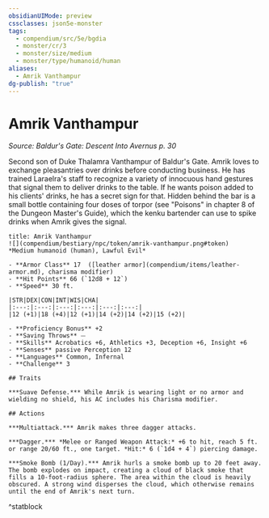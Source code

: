 ```yaml
---
obsidianUIMode: preview
cssclasses: json5e-monster
tags:
  - compendium/src/5e/bgdia
  - monster/cr/3
  - monster/size/medium
  - monster/type/humanoid/human
aliases:
  - Amrik Vanthampur
dg-publish: "true"
---
```

# Amrik Vanthampur
*Source: Baldur's Gate: Descent Into Avernus p. 30*  

Second son of Duke Thalamra Vanthampur of Baldur's Gate. Amrik loves to exchange pleasantries over drinks before conducting business. He has trained Laraelra's staff to recognize a variety of innocuous hand gestures that signal them to deliver drinks to the table. If he wants poison added to his clients' drinks, he has a secret sign for that. Hidden behind the bar is a small bottle containing four doses of torpor (see "Poisons" in chapter 8 of the Dungeon Master's Guide), which the kenku bartender can use to spike drinks when Amrik gives the signal.

```ad-statblock
title: Amrik Vanthampur
![](compendium/bestiary/npc/token/amrik-vanthampur.png#token)
*Medium humanoid (human), Lawful Evil*

- **Armor Class** 17  ([leather armor](compendium/items/leather-armor.md), charisma modifier)
- **Hit Points** 66 (`12d8 + 12`)
- **Speed** 30 ft.

|STR|DEX|CON|INT|WIS|CHA|
|:---:|:---:|:---:|:---:|:---:|:---:|
|12 (+1)|18 (+4)|12 (+1)|14 (+2)|14 (+2)|15 (+2)|

- **Proficiency Bonus** +2
- **Saving Throws** ⏤
- **Skills** Acrobatics +6, Athletics +3, Deception +6, Insight +6
- **Senses** passive Perception 12
- **Languages** Common, Infernal
- **Challenge** 3

## Traits

***Suave Defense.*** While Amrik is wearing light or no armor and wielding no shield, his AC includes his Charisma modifier.

## Actions

***Multiattack.*** Amrik makes three dagger attacks.

***Dagger.*** *Melee or Ranged Weapon Attack:* +6 to hit, reach 5 ft. or range 20/60 ft., one target. *Hit:* 6 (`1d4 + 4`) piercing damage.

***Smoke Bomb (1/Day).*** Amrik hurls a smoke bomb up to 20 feet away. The bomb explodes on impact, creating a cloud of black smoke that fills a 10-foot-radius sphere. The area within the cloud is heavily obscured. A strong wind disperses the cloud, which otherwise remains until the end of Amrik's next turn.
```
^statblock